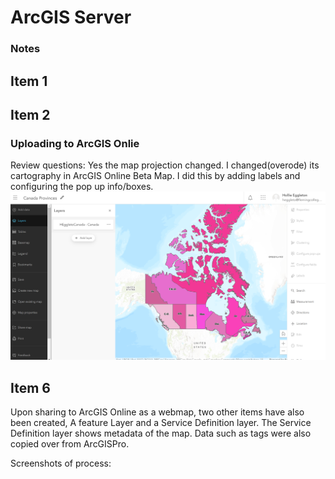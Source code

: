 # ArcGIS Server
### Notes

## Item 1


## Item 2
### Uploading to ArcGIS Onlie
Review questions: 
Yes the map projection changed. 
I changed(overode) its cartography in ArcGIS Online Beta Map. I did this by 
adding labels and configuring the pop up info/boxes.
![Image of Beta Map](item2.PNG)

## Item 6
Upon sharing to ArcGIS Online as a webmap, two other items have also been created, A feature Layer and a Service Definition layer. The Service Definition layer shows metadata of the map. Data such as tags were also copied over from ArcGISPro. 

Screenshots of process:







